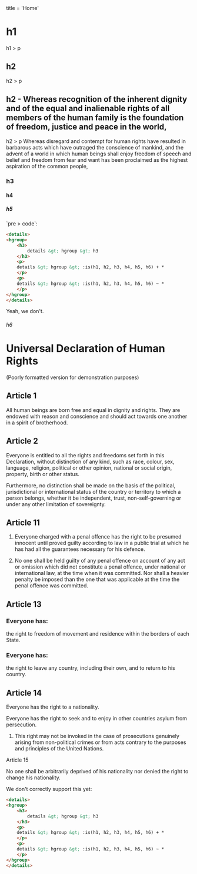 <x-variables>
title = 'Home'
</x-variables>

# h1

h1 > p

## h2

h2 > p

## h2 - Whereas recognition of the inherent dignity and of the equal and inalienable rights of all members of the human family is the foundation of freedom, justice and peace in the world,

h2 > p
Whereas disregard and contempt for human rights have resulted in barbarous acts which have outraged the conscience of mankind, and the advent of a world in which human beings shall enjoy freedom of speech and belief and freedom from fear and want has been proclaimed as the highest aspiration of the common people,

### h3

#### h4

##### h5

<section>
`pre &gt; code`:

```html
<details>
<hgroup>
    <h3>
        details &gt; hgroup &gt; h3
    </h3>
    <p>
    details &gt; hgroup &gt; :is(h1, h2, h3, h4, h5, h6) + *
    </p>
    <p>
    details &gt; hgroup &gt; :is(h1, h2, h3, h4, h5, h6) ~ *
    </p>
</hgroup>
</details>
```
</section>

<p>Yeah, we don't.</p>

###### h6

# Universal Declaration of Human Rights

(Poorly formatted version for demonstration purposes)

## Article 1

All human beings are born free and equal in dignity and rights. They are endowed with reason and conscience and should act towards one another in a spirit of brotherhood.

## Article 2

Everyone is entitled to all the rights and freedoms set forth in this Declaration, without distinction of any kind, such as race, colour, sex, language, religion, political or other opinion, national or social origin, property, birth or other status.

Furthermore, no distinction shall be made on the basis of the political, jurisdictional or international status of the country or territory to which a person belongs, whether it be independent, trust, non-self-governing or under any other limitation of sovereignty.

## Article 11

1.  Everyone charged with a penal offence has the right to be presumed innocent until proved guilty according to law in a public trial at which he has had all the guarantees necessary for his defence.

2.  No one shall be held guilty of any penal offence on account of any act or omission which did not constitute a penal offence, under national or international law, at the time when it was committed. Nor shall a heavier penalty be imposed than the one that was applicable at the time the penal offence was committed.

## Article 13

### Everyone has:

the right to freedom of movement and residence within the borders of each State.

### Everyone has:

the right to leave any country, including their own, and to return to his country.

## Article 14

Everyone has the right to a nationality.

<section>
<p>Everyone has the right to seek and to enjoy in other countries asylum from persecution.</p>

<ol>
<li>
This right may not be invoked in the case of prosecutions genuinely arising from non-political crimes or from acts contrary to the purposes and principles of the United Nations.
</li>
</ol>
</section>

Article 15

No one shall be arbitrarily deprived of his nationality nor denied the right to change his nationality.

<section>
We don't correctly support this yet:

```html
<details>
<hgroup>
    <h3>
        details &gt; hgroup &gt; h3
    </h3>
    <p>
    details &gt; hgroup &gt; :is(h1, h2, h3, h4, h5, h6) + *
    </p>
    <p>
    details &gt; hgroup &gt; :is(h1, h2, h3, h4, h5, h6) ~ *
    </p>
</hgroup>
</details>
```
</section>
